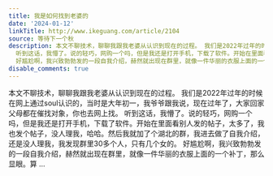 ```yaml
---
title: 我是如何找到老婆的
date: '2024-01-12'
linkTitle: http://www.ikeguang.com/article/2104
source: 等待下一个秋
description: 本文不聊技术，聊聊我跟我老婆从认识到现在的过程。 我们是2022年过年的时候在网上通过soul认识的，当时是大年初一，我爷爷跟我说，现在过年了，大家回家父母都在催找对象，你也去网上找。
  听到这话，我懵了。说的轻巧，网购一个吗，但是我还是打开手机，下载了软件。开始在里面看别人发的帖子，太多了，我也发个帖子，没人理我，哈哈。然后我就加了个湖北的群，我进去做了自我介绍，还是没人理我，我发现群里30多个人，只有几个女的。
  好尴尬啊，我兴致勃勃发的一段自我介绍，赫然就出现在群里，就像一件华丽的衣服上面的一个补丁，那么显眼。算 ...
disable_comments: true
---
```

本文不聊技术，聊聊我跟我老婆从认识到现在的过程。 我们是2022年过年的时候在网上通过soul认识的，当时是大年初一，我爷爷跟我说，现在过年了，大家回家父母都在催找对象，你也去网上找。 听到这话，我懵了。说的轻巧，网购一个吗，但是我还是打开手机，下载了软件。开始在里面看别人发的帖子，太多了，我也发个帖子，没人理我，哈哈。然后我就加了个湖北的群，我进去做了自我介绍，还是没人理我，我发现群里30多个人，只有几个女的。 好尴尬啊，我兴致勃勃发的一段自我介绍，赫然就出现在群里，就像一件华丽的衣服上面的一个补丁，那么显眼。算 ...